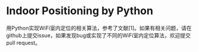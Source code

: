# Indoor Positioning by Python
用Python实现WiFi室内定位的相关算法，参考了文献[1]。如果有相关问题，请在github上提交issue，如果发现bug或实现了不同的WiFi室内定位算法，欢迎提交pull request。
